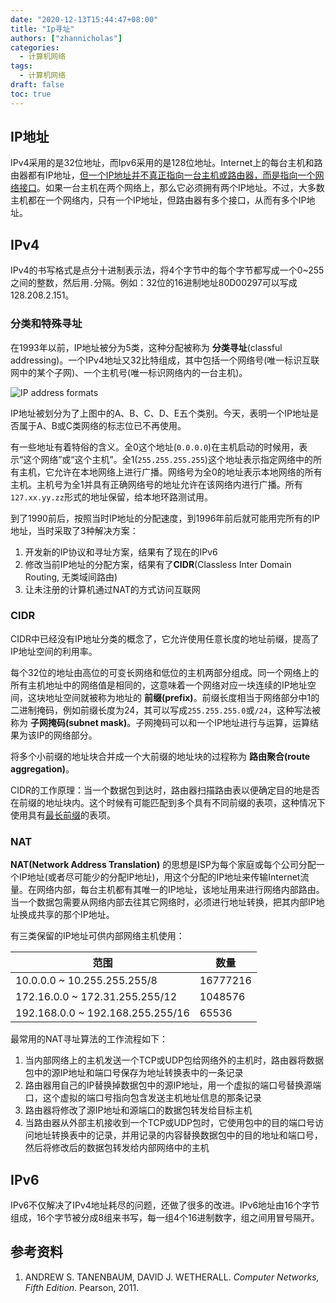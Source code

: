 ```yaml
---
date: "2020-12-13T15:44:47+08:00"
title: "Ip寻址"
authors: ["zhannicholas"]
categories:
  - 计算机网络
tags:
  - 计算机网络
draft: false
toc: true
---
```


## IP地址
IPv4采用的是32位地址，而Ipv6采用的是128位地址。Internet上的每台主机和路由器都有IP地址，<u>但一个IP地址并不真正指向一台主机或路由器，而是指向一个网络接口</u>。如果一台主机在两个网络上，那么它必须拥有两个IP地址。不过，大多数主机都在一个网络内，只有一个IP地址，但路由器有多个接口，从而有多个IP地址。

## IPv4
IPv4的书写格式是点分十进制表示法，将4个字节中的每个字节都写成一个0~255之间的整数，然后用`.`分隔。例如：32位的16进制地址80D00297可以写成128.208.2.151。

### 分类和特殊寻址
在1993年以前，IP地址被分为5类，这种分配被称为 **分类寻址**(classful addressing)。一个IPv4地址又32比特组成，其中包括一个网络号(唯一标识互联网中的某个子网)、一个主机号(唯一标识网络内的一台主机)。

![IP address formats](/images/computer_networks/fundamentals/IP-address-formats.png)

IP地址被划分为了上图中的A、B、C、D、E五个类别。今天，表明一个IP地址是否属于A、B或C类网络的标志位已不再使用。

有一些地址有着特俗的含义。全0这个地址(`0.0.0.0`)在主机启动的时候用，表示“这个网络”或“这个主机”。全1(`255.255.255.255`)这个地址表示指定网络中的所有主机，它允许在本地网络上进行广播。网络号为全0的地址表示本地网络的所有主机。主机号为全1并具有正确网络号的地址允许在该网络内进行广播。所有`127.xx.yy.zz`形式的地址保留，给本地环路测试用。

到了1990前后，按照当时IP地址的分配速度，到1996年前后就可能用完所有的IP地址，当时采取了3种解决方案：
1. 开发新的IP协议和寻址方案，结果有了现在的IPv6
2. 修改当前IP地址的分配方案，结果有了**CIDR**(Classless Inter Domain Routing, 无类域间路由)
3. 让未注册的计算机通过NAT的方式访问互联网

### CIDR
CIDR中已经没有IP地址分类的概念了，它允许使用任意长度的地址前缀，提高了IP地址空间的利用率。

每个32位的地址由高位的可变长网络和低位的主机两部分组成。同一个网络上的所有主机地址中的网络值是相同的，这意味着一个网络对应一块连续的IP地址空间，这块地址空间就被称为地址的 **前缀(prefix)**。前缀长度相当于网络部分中1的二进制掩码，例如前缀长度为24，其可以写成`255.255.255.0`或`/24`，这种写法被称为 **子网掩码(subnet mask)**。子网掩码可以和一个IP地址进行与运算，运算结果为该IP的网络部分。

将多个小前缀的地址块合并成一个大前缀的地址块的过程称为 **路由聚合(route aggregation)**。

CIDR的工作原理：当一个数据包到达时，路由器扫描路由表以便确定目的地是否在前缀的地址块内。这个时候有可能匹配到多个具有不同前缀的表项，这种情况下使用具有<u>最长前缀</u>的表项。

### NAT
**NAT(Network Address Translation)** 的思想是ISP为每个家庭或每个公司分配一个IP地址(或者尽可能少的分配IP地址)，用这个分配的IP地址来传输Internet流量。在网络内部，每台主机都有其唯一的IP地址，该地址用来进行网络内部路由。当一个数据包需要从网络内部去往其它网络时，必须进行地址转换，把其内部IP地址换成共享的那个IP地址。

有三类保留的IP地址可供内部网络主机使用：

| 范围                             | 数量     |
| -------------------------------- | -------- |
| 10.0.0.0 ~ 10.255.255.255/8      | 16777216 |
| 172.16.0.0 ~ 172.31.255.255/12   | 1048576  |
| 192.168.0.0 ~ 192.168.255.255/16 | 65536    |

最常用的NAT寻址算法的工作流程如下：
1. 当内部网络上的主机发送一个TCP或UDP包给网络外的主机时，路由器将数据包中的源IP地址和端口号保存为地址转换表中的一条记录
2. 路由器用自己的IP替换掉数据包中的源IP地址，用一个虚拟的端口号替换源端口，这个虚拟的端口号指向包含发送主机地址信息的那条记录
3. 路由器将修改了源IP地址和源端口的数据包转发给目标主机
4. 当路由器从外部主机接收到一个TCP或UDP包时，它使用包中的目的端口号访问地址转换表中的记录，并用记录的内容替换数据包中的目的地址和端口号，然后将修改后的数据包转发给内部网络中的主机

## IPv6
IPv6不仅解决了IPv4地址耗尽的问题，还做了很多的改进。IPv6地址由16个字节组成，16个字节被分成8组来书写，每一组4个16进制数字，组之间用冒号隔开。

## 参考资料
1. ANDREW S. TANENBAUM, DAVID J. WETHERALL. *Computer Networks, Fifth Edition*. Pearson, 2011.
